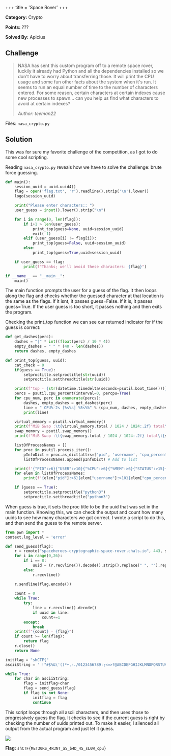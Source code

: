 +++
title = 'Space Rover'
+++

**Category:** Crypto

**Points:** ???

**Solved By:** Apicius

## Challenge
>NASA has sent this custom program off to a remote space rover, luckily it already had Python and all the dependencies installed so we don't have to worry about transferring those. It will print the CPU usage and some fun other facts about the system when it's run. It seems to run an equal number of time to the number of characters entered. For some reason, certain characters at certain indexes cause new processes to spawn... can you help us find what characters to avoid at certain indexes?
>
>
>*Author: teeman22*

Files: `nasa_crypto.py`

## Solution

This was for sure my favorite challenge of the competition, as I got to do some cool scripting.

Reading `nasa_crypto.py` reveals how we have to solve the challenge: brute force guessing.

```python
def main():
    session_uuid = uuid.uuid4()
    flag = open('flag.txt', 'r').readline().strip('\n').lower()
    logo(session_uuid)

    print("Please enter characters:: ")
    user_guess = input().lower().strip("\n")

    for i in range(0, len(flag)):
        if i+1 > len(user_guess):
            print_top(guess=None, uuid=session_uuid)
            exit(-1)
        elif (user_guess[i] != flag[i]):
            print_top(guess=False, uuid=session_uuid)
        else:
            print_top(guess=True,uuid=session_uuid)

    if user_guess == flag:
        print(f"Thanks; we'll avoid these characters: {flag}")

if __name__ == "__main__":
    main()
```

The main function prompts the user for a guess of the flag. It then loops along the flag and checks whether the guessed character at that location is the same as the flags. If it isnt, it passes guess=False. If it is, it passes guess=True. If the user guess is too short, it passes nothing and then exits the program.

Checking the print_top function we can see our returned indicator for if the guess is correct:

```python
def get_dashes(perc):
    dashes = "|" * int((float(perc) / 10 * 4))
    empty_dashes = " " * (40 - len(dashes))
    return dashes, empty_dashes

def print_top(guess, uuid):
    cat_check = 0
    if(guess == True):
        setproctitle.setproctitle(str(uuid))
        setproctitle.setthreadtitle(str(uuid))

    print(f"top - {str(datetime.timedelta(seconds=psutil.boot_time()))}")
    percs = psutil.cpu_percent(interval=0, percpu=True)
    for cpu_num, perc in enumerate(percs):
        dashes, empty_dashes = get_dashes(perc)
        line = " CPU%-2s [%s%s] %5s%%" % (cpu_num, dashes, empty_dashes, perc)
        print(line)

    virtual_memory = psutil.virtual_memory()
    print(f"MiB Swap :\t{virtual_memory.total / 1024 / 1024:.2f} total\t{virtual_memory.free / 1024 / 1024:.2f} free\t{virtual_memory.used / 1024 / 1024:.2f} used\t{virtual_memory.active / 1024 / 1024:.2f} active")
    swap_memory = psutil.swap_memory()
    print(f"MiB Swap :\t{swap_memory.total / 1024 / 1024:.2f} total\t{swap_memory.free / 1024 / 1024:.2f} free\t{swap_memory.used / 1024 / 1024:.2f} used")

    listOfProcessNames = []
    for proc in psutil.process_iter():
        pInfoDict = proc.as_dict(attrs=['pid', 'username', 'cpu_percent', 'memory_percent', 'status', 'name']) # Get process detail as dictionary
        listOfProcessNames.append(pInfoDict) # Add to list

    print(f'{"PID":>6}{"USER":>10}{"%CPU":>6}{"%MEM":>6}{"STATUS":>15}{"NAME":>45}')
    for elem in listOfProcessNames:
        print(f'{elem["pid"]:>6}{elem["username"]:>10}{elem["cpu_percent"]:>6}{elem["memory_percent"]:>6.2f}{elem["status"]:>15}{elem["name"]:>45}')

    if (guess == True):
        setproctitle.setproctitle("python3")
        setproctitle.setthreadtitle("python3")
```

When guess is true, it sets the proc title to be the uuid that was set in the main function. Knowing this, we can check the output and count how many uuids to see how many characters we got correct. I wrote a script to do this, and then send the guess to the remote server.

```python
from pwn import * 
context.log_level = 'error'

def send_guess(flag):
    r = remote("spaceheroes-cryptographic-space-rover.chals.io", 443, ssl=True, sni="spaceheroes-cryptographic-space-rover.chals.io")
    for i in range(0,26):
        if i == 8:
            uuid = (r.recvline()).decode().strip().replace(" ", "").replace("|","")
        else:
            r.recvline()

    r.sendline(flag.encode())
    
    count = 0
    while True:
        try:
            line = r.recvline().decode()
            if uuid in line:
                count+=1
        except:
            break
    print(f"{count} - {flag}")
    if count >= len(flag):
        return flag
    r.close()
    return None    

initflag = "shCTF{"
asciiString = ' !"#$%&\'()*+,-./0123456789:;<=>?@ABCDEFGHIJKLMNOPQRSTUVWXYZ[\\]^_`abcdefghijklmnopqrstuvwxyz{|}~'

while True:
    for char in asciiString:
        flag = initflag+char
        flag = send_guess(flag)
        if flag is not None:
            initflag = flag
            continue
```

This script loops through all ascii characters, and then uses those to progressively guess the flag. It checks to see if the current guess is right by checking the number of uuids printed out. To make it easier, I silenced all output from the actual program and just let it guess.

![](brute_force_nasa.png)

**Flag:** `shCTF{MET30RS_4R3NT_aS_b4D_4S_sL0W_cpu}`